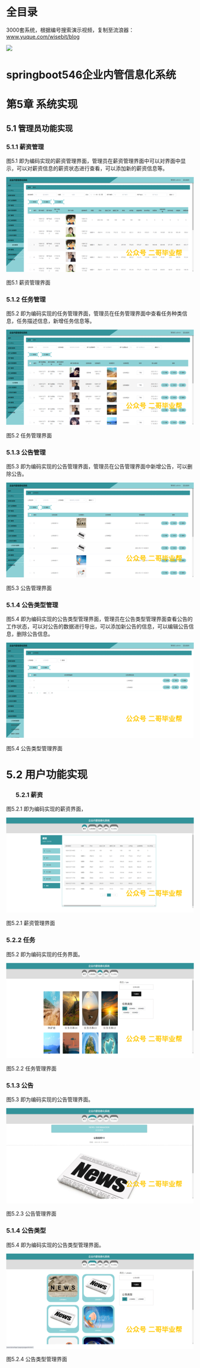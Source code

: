 # 全目录

3000套系统，根据编号搜索演示视频，复制至流浪器：www.yuque.com/wisebit/blog


![](https://bitwise.oss-cn-heyuan.aliyuncs.com/2024/11/06/qq_wechat.png)

# springboot546企业内管信息化系统

# 第5章 系统实现

## 5.1 管理员功能实现
### 5.1.1 薪资管理
图5.1 即为编码实现的薪资管理界面，管理员在薪资管理界面中可以对界面中显示，可以对薪资信息的薪资状态进行查看，可以添加新的薪资信息等。

![](/md/blog.016.png)

图5.1 薪资管理界面
### 5.1.2 任务管理
图5.2 即为编码实现的任务管理界面，管理员在任务管理界面中查看任务种类信息，任务描述信息，新增任务信息等。

![](/md/blog.017.png)

图5.2 任务管理界面
### 5.1.3 公告管理
图5.3 即为编码实现的公告管理界面，管理员在公告管理界面中新增公告，可以删除公告。

![](/md/blog.018.png)

图5.3 公告管理界面
### 5.1.4 公告类型管理
图5.4 即为编码实现的公告类型管理界面，管理员在公告类型管理界面查看公告的工作状态，可以对公告的数据进行导出，可以添加新公告的信息，可以编辑公告信息，删除公告信息。

![](/md/blog.019.png)

图5.4 公告类型管理界面
# 5.2 用户功能实现
### `	`5.2.1 薪资
图5.2.1 即为编码实现的薪资界面，

![](/md/blog.020.png)

图5.2.1 薪资管理界面
### 5.2.2 任务
图5.2 即为编码实现的任务界面。

![](/md/blog.021.png)

图5.2.2 任务管理界面
### 5.1.3 公告
图5.3 即为编码实现的公告管理界面。

![](/md/blog.022.png)

图5.2.3 公告管理界面
### 5.1.4 公告类型
图5.4 即为编码实现的公告类型管理界面。

![](/md/blog.023.png)

图5.2.4 公告类型管理界面



